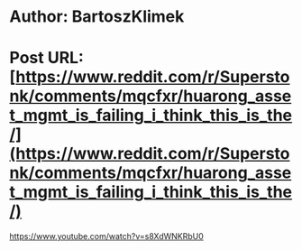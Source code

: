 # Author: BartoszKlimek
# Post URL: [https://www.reddit.com/r/Superstonk/comments/mqcfxr/huarong_asset_mgmt_is_failing_i_think_this_is_the/](https://www.reddit.com/r/Superstonk/comments/mqcfxr/huarong_asset_mgmt_is_failing_i_think_this_is_the/)


https://www.youtube.com/watch?v=s8XdWNKRbU0